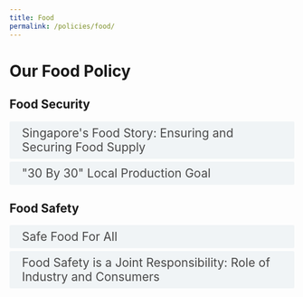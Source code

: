 ```yaml
---
title: Food
permalink: /policies/food/
---
```

<style>

input {
	display: none;
}
label {
	display: block;
	padding: 8px 22px;
	margin: 0 0 5px 0;
	cursor: pointor;
	background: #F0F4F6;
	border-radius: 3px;
	color: #484848;
	transition: ease .5s;
	font-size: 1.5em;
}

label:hover {
	background: #4a96b0;
	color: #FFF;
}

.accordion-content {
	/* background: #E2E5F6; */
	padding: 10px 0px 30px 30px;
	/* border: 1px solid #484848; */
	margin: 0 0 1px 0;
	border-radius: 3px;
}

input + label + .accordion-content {
	display: none;
}

input:checked + label + .accordion-content {
	display: none;
}

input:checked + label + .accordion-content {
	display: block;
}

</style>
<!-- End of accordion -->

<div class="container">

<h1><b>Our Food Policy</b></h1>

<a id="food-security"></a>

<h2>Food Security</h2>
<div>
	<input type="checkbox" id="title3"  /><label for="title3">Singapore's Food Story: Ensuring and Securing Food Supply</label>
	<div class="accordion-content">
		<p>Singapore imports more than 90 percent of our food. While Singapore has put in place strategies to secure our food supply, we operate in a global environment where we face a multitude of risks such as depleting natural resources, climate change, and unpredictable geopolitical and disease outbreak situations such as the ongoing COVID-19 situation. To mitigate and overcome these challenges, the collective efforts of the government, industry and public are required to strengthen our food supply resilience.</p>
		<p>SFA safeguards Singapore’s food supply through three food security strategies, known as the three “food baskets”:</p>
		<ul>
			<li><p>Diversify import sources – By diversifying our food sources, we reduce our reliance on any single source for any one food item. Should there be a disruption to any one source, Singapore is in a good position to work with our network of importers to tap on alternative food sources, and ensure that our food supply remains stable.</p>
			</li>
			<li><p>Grow local – Local production mitigates our reliance on imports and serves as a buffer in the event of a food supply disruption. SFA is supporting the growth of the local agri-food industry by developing spaces for farming, providing funding support, leveraging R&D, grooming local talent and rallying support for local produce.</p>
			</li>
			<li><p>Grow overseas – SFA supports Singapore companies to export urban food solutions to other countries so that they can overcome land and manpower constraints and break into new markets. These companies can then reap economies of scale and can also export food back to Singapore. Some local farms have ventured into Australia, Brunei, Hong Kong, Thailand and China.</p>
			</li>
		</ul>
	</div>
	<input type="checkbox" id="title4"  /><label for="title4">"30 By 30" Local Production Goal</label>
	<div class="accordion-content">
		<p>SFA aims to increase local production to achieve a goal of “30 by 30”, which is to build up our agri-food industry's capability and capacity to produce 30% of our nutitional needs locally and sustainably by 2030, up from less than 10% today. Technology advancements will be key in unlocking the potential of our agri-food industry to ‘grow more with less’, in a sustainable manner.</p>
		<p>SFA is thus working with the agri-food industry and community to:</p>
		<ul>
			<li><p>Develop spaces for farming: To expand local food production, SFA tenders out spaces to agri-food companies with promising technologies through a competitive land tender basis.</p>
			</li>
			<li><p>Adopt innovative technologies: SFA provides strong funding support to the industry to adopt innovative technologies. This includes grants to co-fund co-funds farming systems to better control environmental variables and boost production capabilities.</p>
			</li>
			<li><p>Catalyse R&D innovation: R&D plays a key role to drive innovation and plug existing technological gaps. To support the “30 by 30” goal, research funding has been made available under the Singapore Food Story R&D programme to enable R&D in three areas –sustainable urban food production, future foods, and food safety science & innovation.</p>
			</li>
			<li><p>Groom local talent: As the agri-food industry grows and transforms, new and higher value jobs requiring  multi-disciplinary expertise in science, engineering, and info-communications will be needed. SFA is working with various Institutes of Higher Learning (IHLs) and local farms on programmes such as diploma courses and structured internship programmes to equip students and adult job seekers with skillsets that will lead to meaningful, specialised careers in agriculture and aquaculture.</p>
			</li>
			<li><p>Rally support for local produce: As we ramp up local production, we will need the support of consumers to sustain a healthy and vibrant agri-food ecosystem. Local produce is safe, fresher, and lasts longer. Local produce also results in less spoilage, food waste, and a lower carbon footprint, as the produce does not need to travel for long periods of time before reaching the consumer. To make it easier for consumers to identify local produce, SFA has launched an “SG Fresh Produce” logo which can be found on the packaging of local produce in retail shops and supermarkets. By choosing locally produced food, all of us can play a part in enhancing Singapore’s food security.</p>
			</li>
		</ul>
	</div>
</div>

<h2 id="food-safety">Food Safety</h2>
<div>
	<input type="checkbox" id="title1"  /><label for="title1">Safe Food For All</label>
	<div class="accordion-content">
		<p>As the national agency for food safety, SFA has in place an integrated food safety system from farm-to-fork to ensure that food sold in Singapore is safe for consumption. SFA adopts a science-based risk assessment and management approach to food safety, and sets food safety standards that are aligned  with international standards. SFA has put in place regulatory levers along the food supply chain like licensing, inspection, sampling, testing and enforcement.</p>
		<ul>
			<li><p>Overseas Imports – Food importers are licensed by SFA, and are required to apply for import permits for each consignment of food imported into Singapore. For high-risk food items like livestock, meat and egg items that can carry diseases that can be transmitted to people, SFA conducts accreditation at source to ensure that the imports meet food safety and animal health import requirements.</p>
			</li>
			<li><p>Local farms and food establishments – SFA licenses farms and food establishments in Singapore, including slaughterhouses, food processing/manufacturing establishments, as well as various food retail establishments such as hawker and market stalls, coffeeshops, food courts, food caterers, canteens, supermarkets, mobile food wagons, cafes, and restaurants. Inspections are carried out to ensure that these establishments comply with licensing conditions and regulatory requirements.</p>
			</li>
		</ul>
		<p>In the event of food safety incidents, there are response mechanisms in place to manage them too (e.g. food recalls, foodborne outbreak investigation).</p>
	</div>
	<input type="checkbox" id="title2"  /><label for="title2">Food Safety is a Joint Responsibility: Role of Industry and Consumers</label>
	<div class="accordion-content">
		<p>As food safety is a joint responsibility, SFA works with the industry and consumers to build their capabilities and educate them on their roles in ensuring food safety. For instance, food handlers in restaurants, hawker stalls and coffee shops must attend and pass the Basic Food Hygiene Course (BFHC) before they are allowed to work.</p>
		<p>As for consumers, SFA has made available food safety information and tips online to equip consumers with knowledge of food safety risks and good food safety practices. Examples include:</p>
		<ul>
			<li><p><a href="go.gov.sg/sfa-food-risk">Risk at a glance</a></p>
			</li>
			<li><p><a href="go.gov.sg/food-for-thought">Food for Thought content hub</a></p>
			</li>
			<li><p>Food safety educational materials, food alerts and recalls, labelling information:<a href="sfa.gov.sg/food-information"> Food Information</a></p>
			</li>
			<li><p>Track records (hygiene grading, number of demerit points and suspension history) of the food establishment:<a href="go.gov.sg/sfa-food-retail-licence"> Food Retail Licence</a></p>
			</li>
		</ul>
		<p>Consumers who come across any errant food operator can play your part by reporting these operators to SFA via the <a href="www.sfa.gov.sg/feedback">online feedback form.</a></p>
	</div>
</div>
